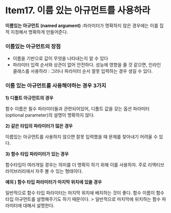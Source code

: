 # Item17. 이름 있는 아규먼트를 사용하라

**이름있는 아규먼트 (named argument)**  :파라미터가 명확하지 않은 경우에는 이를 집적 지정해서 명확하게 만들어준다.

 

### 이름있는 아규먼트의 장점

- 이름을 기반으로 값이 무엇을 나타내는지 알 수 있다
- 파라미터 입력 순서와 상관이 없어 안전하다.
  성능에 영향을 줄 것 같으면, 인라인 클래스를 사용하라 : 그러나 파라미터 순서 잘못 입력하는 경우 생길 수 있다.

 

### 이름 있는 아규먼트를 사용해야하는 경우 3가지

**1) 디폴트 아규먼트의 경우**

함수 이름은 필수 파라미터들과 관련되어있어, 디폴트 값을 갖는 옵션 파라미터(optional parameter)의 설명이 명확하지 않다.

**2) 같은 타입의 파라미터가 많은 경우**

이름있는 아규먼트를 사용하지 않으면 잘못 입력했을 때 문제를 찾아내기 어려울 수 있다.

**3) 함수 타입 파라미터가 있는 경우**

함수타입이 여러개일 경우는 의미를 더 명확히 하기 위해 이를 사용하자.
주로 리액티브 라이브러리에서 자주 볼 수 있는 형태이다.

**예외 ) 함수 타입 파라미터가 마지막 위치에 있을 경우**

일반적으로 함수 타입 파라미터는 마지막 위치에 배치하는 것이 좋다.
함수 이름이 함수 타입 아규먼트를 설명해주기도 하기 때문이다. > 일반적으로 마지막에 위치하는 함수 파라미터에 대해서 설명한다.
